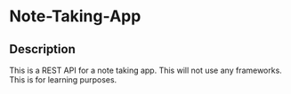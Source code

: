 # Note-Taking-App

## Description

This is a REST API for a note taking app. This will not use any frameworks. This is for learning purposes. 
